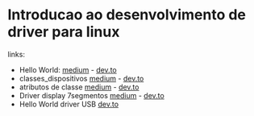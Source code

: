 # Introducao ao desenvolvimento de driver para linux

links: <br> 
* Hello World: [medium](https://medium.com/@trintaeoitogc/hello-world-linux-kernel-module-a579023a8f84)  -  [dev.to](https://dev.to/simoes/hello-world-linux-kernel-module-1m6h)<br>
* classes_dispositivos [medium](https://medium.com/@trintaeoitogc/classe-de-dispositivos-ec81383d4830)  -  [dev.to](https://dev.to/simoes/classe-de-dispositivos-3h4a)<br>
* atributos de classe [medium](https://medium.com/@trintaeoitogc/atributos-de-classes-4475b0300329)  -  [dev.to](https://dev.to/simoes/atributos-de-classes-42d)<br>
* Driver display 7segmentos [medium](https://medium.com/@trintaeoitogc/driver-de-display-de-7seg-ec7e4aecf447)  -  [dev.to](https://dev.to/simoes/driver-de-display-de-7seg-3fi3)<br>
* Hello World driver USB [dev.to](https://dev.to/simoes/introducao-aos-drivers-usb-4i77)

